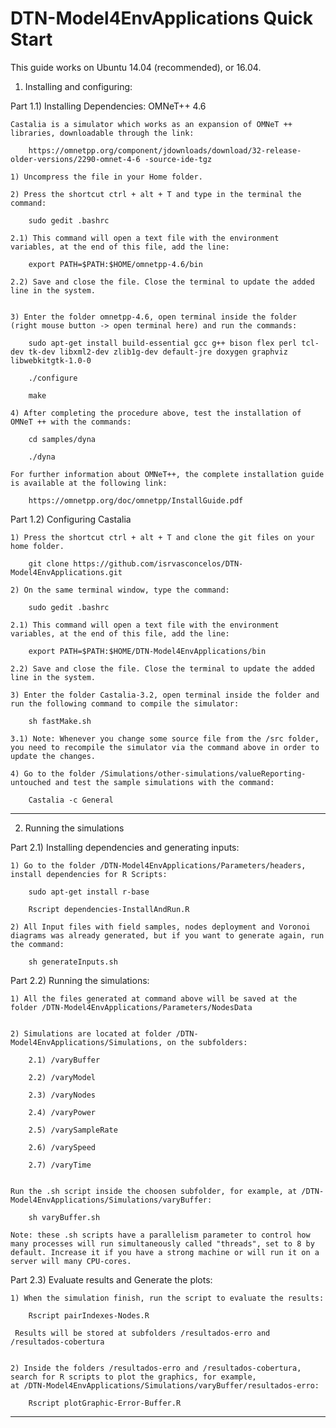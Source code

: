 # DTN-Model4EnvApplications Quick Start

This guide works on Ubuntu 14.04 (recommended), or 16.04.

1) Installing and configuring:

Part 1.1) Installing Dependencies: OMNeT++ 4.6

	Castalia is a simulator which works as an expansion of OMNeT ++ libraries, downloadable through the link: 

		https://omnetpp.org/component/jdownloads/download/32-release-older-versions/2290-omnet-4-6 -source-ide-tgz

	1) Uncompress the file in your Home folder.

	2) Press the shortcut ctrl + alt + T and type in the terminal the command:

		sudo gedit .bashrc

	2.1) This command will open a text file with the environment variables, at the end of this file, add the line:

		export PATH=$PATH:$HOME/omnetpp-4.6/bin

	2.2) Save and close the file. Close the terminal to update the added line in the system.


	3) Enter the folder omnetpp-4.6, open terminal inside the folder (right mouse button -> open terminal here) and run the commands:

		sudo apt-get install build-essential gcc g++ bison flex perl tcl-dev tk-dev libxml2-dev zlib1g-dev default-jre doxygen graphviz libwebkitgtk-1.0-0

		./configure

		make

	4) After completing the procedure above, test the installation of OMNeT ++ with the commands:

		cd samples/dyna

		./dyna

	For further information about OMNeT++, the complete installation guide is available at the following link: 
		
		https://omnetpp.org/doc/omnetpp/InstallGuide.pdf


Part 1.2) Configuring Castalia

	1) Press the shortcut ctrl + alt + T and clone the git files on your home folder.

		git clone https://github.com/isrvasconcelos/DTN-Model4EnvApplications.git

	2) On the same terminal window, type the command:

		sudo gedit .bashrc

	2.1) This command will open a text file with the environment variables, at the end of this file, add the line:

		export PATH=$PATH:$HOME/DTN-Model4EnvApplications/bin

	2.2) Save and close the file. Close the terminal to update the added line in the system.

	3) Enter the folder Castalia-3.2, open terminal inside the folder and run the following command to compile the simulator:

		sh fastMake.sh

	3.1) Note: Whenever you change some source file from the /src folder, you need to recompile the simulator via the command above in order to update the changes.

	4) Go to the folder /Simulations/other-simulations/valueReporting-untouched and test the sample simulations with the command:

		Castalia -c General

--------------------------------------------------------------------------------------------------------------------------------------------------------

2) Running the simulations

Part 2.1) Installing dependencies and generating inputs:

	1) Go to the folder /DTN-Model4EnvApplications/Parameters/headers, install dependencies for R Scripts:

		sudo apt-get install r-base

		Rscript dependencies-InstallAndRun.R

	2) All Input files with field samples, nodes deployment and Voronoi diagrams was already generated, but if you want to generate again, run the command:

		sh generateInputs.sh
		

Part 2.2) Running the simulations:

	1) All the files generated at command above will be saved at the folder /DTN-Model4EnvApplications/Parameters/NodesData


	2) Simulations are located at folder /DTN-Model4EnvApplications/Simulations, on the subfolders:

		2.1) /varyBuffer

		2.2) /varyModel

		2.3) /varyNodes

		2.4) /varyPower

		2.5) /varySampleRate

		2.6) /varySpeed

		2.7) /varyTime


	Run the .sh script inside the choosen subfolder, for example, at /DTN-Model4EnvApplications/Simulations/varyBuffer:

		sh varyBuffer.sh

	Note: these .sh scripts have a parallelism parameter to control how many processes will run simultaneously called "threads", set to 8 by default. Increase it if you have a strong machine or will run it on a server will many CPU-cores.


Part 2.3) Evaluate results and Generate the plots:

	1) When the simulation finish, run the script to evaluate the results:
		
		Rscript pairIndexes-Nodes.R

	 Results will be stored at subfolders /resultados-erro and /resultados-cobertura


	2) Inside the folders /resultados-erro and /resultados-cobertura, search for R scripts to plot the graphics, for example,
	at /DTN-Model4EnvApplications/Simulations/varyBuffer/resultados-erro:

		Rscript plotGraphic-Error-Buffer.R

--------------------------------------------------------------------------------------------------------------------------------------------------------

